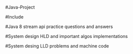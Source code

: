 #Java-Project

#Include

#Java 8 stream api practice questions and answers

#System design HLD and important algos implementations

#System desing LLD problems and machine code 
